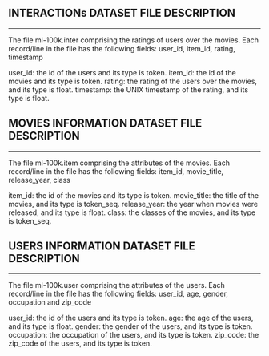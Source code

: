 INTERACTIONs DATASET FILE DESCRIPTION
------------------------------------------------------------------------------------
------------------------------------------------------------------------------------
The file ml-100k.inter comprising the ratings of users over the movies.
Each record/line in the file has the following fields: user_id, item_id, rating, timestamp

user_id: the id of the users and its type is token. 
item_id: the id of the movies and its type is token.
rating: the rating of the users over the movies, and its type is float.
timestamp: the UNIX timestamp of the rating, and its type is float.

MOVIES INFORMATION DATASET FILE DESCRIPTION
------------------------------------------------------------------------------------
------------------------------------------------------------------------------------
The file ml-100k.item comprising the attributes of the movies.
Each record/line in the file has the following fields: item_id, movie_title, release_year, class
 
item_id: the id of the movies and its type is token.
movie_title: the title of the movies, and its type is token_seq.
release_year: the year when movies were released, and its type is float.
class: the classes of the movies, and its type is token_seq.


USERS INFORMATION DATASET FILE DESCRIPTION
------------------------------------------------------------------------------------
------------------------------------------------------------------------------------
The file ml-100k.user comprising the attributes of the users.
Each record/line in the file has the following fields: user_id, age, gender, occupation and zip_code
 
user_id: the id of the users and its type is token.
age: the age of the users, and its type is float.
gender: the gender of the users, and its type is token.
occupation: the occupation of the users, and its type is token.
zip_code: the zip_code of the users, and its type is token.